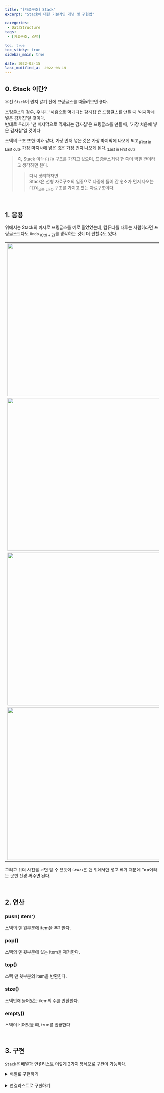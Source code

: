 ```yaml
---
title: "[자료구조] Stack"
excerpt: "Stack에 대한 기본적인 개념 및 구현법"

categories: 
 - DataStructure
tags:
 - [자료구조, 스택]

toc: true
toc_sticky: true
sidebar_main: true

date: 2022-03-15
last_modified_at: 2022-03-15
---
```


<style>
    h4 {border-top: 0.25px solid #51555d54; padding-top: 16px;}
    .info_link {color:white; text-decoration: none;}
    .info_link:visited {color:white; text-decoration: none;}
    .info_link:hover {color:#8cd2d5;}
</style>

## 0. Stack 이란?
 우선 `Stack`이 뭔지 알기 전에 프링글스를 떠올려보면 좋다.

 프링글스의 경우, 우리가 '처음으로 먹게되는 감자칩'은 프링글스를 만들 때 '마지막에 넣은 감자칩'일 것이다. <br>
 반대로 우리가 '맨 마지막으로 먹게되는 감자칩'은 프링글스를 만들 때, '가장 처음에 넣은 감자칩'일 것이다.

 스택의 구조 또한 이와 같다, 가장 먼저 넣은 것은 가장 마지막에 나오게 되고<sub>(First in Last out)</sub>, 가장 마지막에 넣은 것은 가장 먼저 나오게 된다.<sub>(Last in First out)
</sub>

 > 즉, Stack 이란 `FIFO` 구조를 가지고 있으며, 프링글스처럼 한 쪽이 막힌 관이라고 생각하면 된다.
 > > 다시 정리하자면<br> Stack은 선형 자료구조의 일종으로 나중에 들어 간 원소가 먼저 나오는 ``FIFO``<sub>또는 LIFO</sub> 구조를 가지고 있는 자료구조이다.

<br>

## 1. 응용
 위에서는 Stack의 예시로 프링글스를 예로 들었었는데, 컴퓨터를 다루는 사람이라면 프링글스보다도 `Undo` <sub>(Ctrl + Z)</sub>를 생각하는 것이 더 편할수도 있다.

 <table>
    <tr>
        <td> <img src="https://user-images.githubusercontent.com/74577714/159101303-a63001d9-7b28-49cf-8df3-dc730f602c44.png" width="500px"></td>
        <td>  <img src="https://user-images.githubusercontent.com/74577714/159101304-9ebae8fa-db5e-43d7-b5ba-8369515fc94d.png" width="500px"> </td>
    </tr>
    <tr>
        <td> <img src="https://user-images.githubusercontent.com/74577714/159101307-05db1602-1803-4b02-be78-2b6f7f282111.png" width="500px"></td>
        <td>  <img src="https://user-images.githubusercontent.com/74577714/159101310-82e5cf73-603c-49a6-95f7-6a888945668a.png" width="500px"> </td>
    </tr>
    <tr>
        <td> <img src="https://user-images.githubusercontent.com/74577714/159101312-73ab56a2-f624-492f-85ad-82ed6686a778.png" width="500px"></td>
        <td>  <img src="https://user-images.githubusercontent.com/74577714/159101315-d8757527-a711-4729-8c3d-78674a100ce4.png" width="500px"> </td>
    </tr>
    <tr>
        <td><img src="https://user-images.githubusercontent.com/74577714/159101320-eacb6bb8-f796-4cc6-998c-54255bd11ec4.png" width="500px"></td>
    </tr>
 </table>

 그리고 위의 사진을 보면 알 수 있듯이 `Stack`은 맨 위에서만 넣고 빼기 때문에 Top이라는 곳만 신경 써주면 된다.

<br>

## 2. 연산
### push('item')
 스택의 맨 윗부분에 item을 추가한다.

### pop()
 스택의 맨 윗부분에 있는 item을 제거한다.

### top()
 스택 맨 윗부분의 item을 반환한다.

### size()
 스택안에 들어있는 item의 수를 반환한다.

### empty()
 스택이 비어있을 때, true를 반환한다.

<br>

## 3. 구현
`Stack`은 배열과 연결리스트 이렇게 2가지 방식으로 구현이 가능하다.

<details>
   <summary>배열로 구현하기</summary> 

   <br>
   스택을 배열로 만들게 될 경우,
   <ul>
      <li>장점 : 구현이 쉽다, 인덱스 접근이 가능하다 </li>
      <li>단점 : 스택에 넣을 수 있는 데이터양이 정해져 있다.</li>
   </ul>
   <br>
    <script src="https://gist.github.com/alirz-pixel/d7e6ff9011d891b42b274f21402f728e.js"></script>
</details>
<br>
<details>
   <summary>연결리스트로 구현하기</summary> 

   추가 예정
</details>